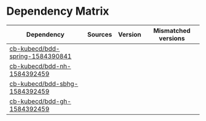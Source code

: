 # Dependency Matrix

Dependency | Sources | Version | Mismatched versions
---------- | ------- | ------- | -------------------
[cb-kubecd/bdd-spring-1584390841](https://github.com/cb-kubecd/bdd-spring-1584390841.git) |  | []() | 
[cb-kubecd/bdd-nh-1584392459](https://github.com/cb-kubecd/bdd-nh-1584392459.git) |  | []() | 
[cb-kubecd/bdd-sbhg-1584392459](https://github.com/cb-kubecd/bdd-sbhg-1584392459.git) |  | []() | 
[cb-kubecd/bdd-gh-1584392459](https://github.com/cb-kubecd/bdd-gh-1584392459.git) |  | []() | 
